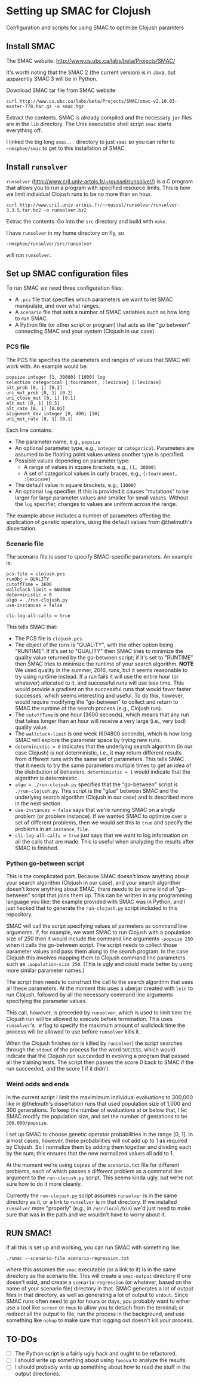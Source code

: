 # Setting up SMAC for Clojush

Configuration and scripts for using SMAC to optimize Clojush paramters

## Install SMAC

The SMAC website: http://www.cs.ubc.ca/labs/beta/Projects/SMAC/

It's worth noting that the SMAC 2 (the current version) is in Java, but apparently SMAC 3 will be in Python.

Download SMAC tar file from SMAC website:

```
curl http://www.cs.ubc.ca/labs/beta/Projects/SMAC/smac-v2.10.03-master-778.tar.gz -o smac.tgz
```

Extract the contents. SMAC is already compiled and the necessary `jar` files are in the `lib` directory. The Unix executable shell script `smac` starts everything off.

I linked the big long `smac...` directory to just `smac` so you can refer to `~nmcphee/smac` to get to this installation of SMAC.

## Install `runsolver`

`runsolver` (http://www.cril.univ-artois.fr/~roussel/runsolver/) is a C program that allows you to run a program with specified resource limits. This is how we limit individual Clojush runs to be no more than an hour.

`curl http://www.cril.univ-artois.fr/~roussel/runsolver/runsolver-3.3.5.tar.bz2 -o runsolver.bz2`

Extrac the contents. Go into the `src` directory and build with `make`.

I have `runsolver` in my home directory on fly, so

```
~nmcphee/runsolver/src/runsolver
```

will run `runsolver`.

## Set up SMAC configuration files

To run SMAC we need three configuration files:

* A `.pcs` file that specifies which parameters we want to let SMAC manipulate, and over what ranges.
* A `scenario` file that sets a number of SMAC variables such as how long to run SMAC.
* A Python file (or other script or program) that acts as the "go between" connecting SMAC and your system (Clojush in our case).

### PCS file

The PCS file specifies the parameters and ranges of values that SMAC will work with. An example would be:

```
popsize integer [1, 30000] [1000] log
selection categorical {:tournament, :lexicase} [:lexicase]
alt_prob [0, 1] [0.2]
uni_mut_prob [0, 1] [0.2]
uni_close_mut [0, 1] [0.1]
alt_mut [0, 1] [0.5]
alt_rate [0, 1] [0.01]
alignment_dev integer [0, 400] [10]
uni_mut_rate [0, 1] [0.1]
```

Each line contains:

* The parameter name, e.g., `popsize`
* An optional parameter type, e.g., `integer` or `categorical`. Parameters are assumed to be floating point values unless another type is specified.
* Possible values depending on parameter type:
  * A range of values in square brackets, e.g., `[1, 30000]`
  * A set of categorical values in curly braces, e.g., `{:tournament, :lexicase}`
* The default value in square brackets, e.g., `[1000]`
* An optional `log` specifier. If this is provided it causes "mutations" to be larger for large parameter values and smaller for small values. Without the `log` specifier, changes to values are uniform across the range.

The example above includes a number of parameters affecting the application of genetic operators, using the default values from @thelmuth's dissertation.

### Scenario file

The scenario file is used to specify SMAC-specific parameters. An example is:

```
pcs-file = clojush.pcs
runObj = QUALITY
cutoffTime = 3600
wallclock-limit = 604800
deterministic = 0
algo = ./run-clojush.py
use-instances = false

cli-log-all-calls = true
```

This tells SMAC that:

* The PCS file is `clojush.pcs`.
* The object of the runs is "QUALITY", with the other option being "RUNTIME". If it's set to "QUALITY" then SMAC tries to minimize the quality value returned by the go-between script; if it's set to "RUNTIME" then SMAC tries to minimize the runtime of your search algorithm. **NOTE** We used quality in the summer, 2016, runs, but it seems reasonable to try using runtime instead. If a run fails it will use the entire hour (or whatever) allocated to it, and successful runs will use less time. This would provide a gradient on the successful runs that would favor faster successes, which seems interesting and useful. To do this, however, would require modifying the "go-between" to collect and return to SMAC the runtime of the search process (e.g., Clojush run).
* The `cutoffTime` is one hour (3600 seconds), which means that any run that takes longer than an hour will receive a very large (i.e., very bad) quality value.
* The `wallclock-limit` is one week (604800 seconds), which is how long SMAC will explore the parameter space by trying new runs.
* `deterministic = 0` indicates that the underlying search algorithm (in our case Clojush) is _not_ deterministic, i.e., it may return different results from different runs with the same set of parameters. This tells SMAC that it needs to try the same parameters multiple times to get an idea of the distribution of behaviors. `deterministic = 1` would indicate that the algorithm is deterministic.
* `algo = ./run-clojush.py` specifies that the "go-between" script is `./run-clojush.py`. This script is the "glue" between SMAC and the underlying search algorithm (Clojush in our case) and is described more in the next section.
* `use-instances = false` says that we're running SMAC on a _single_ problem (or problem instance). If we wanted SMAC to optimize over a set of different problems, then we would set this to `true` and specify the problems in an `instance_file`.
* `cli-log-all-calls = true` just says that we want to log information on all the calls that are made. This is useful when analyzing the results after SMAC is finished.

### Python go-between script

This is the complicated part. Because SMAC doesn't know anything about your search algorithm (Clojush in our case), and your search algorithm doesn't know anything about SMAC, there needs to be some kind of "go-between" script that joins them up. This can be written in any programming language you like; the example provided with SMAC was in Python, and I just hacked that to generate the `run-clojush.py` script included in this repository.

SMAC will call the script specifying values of parmeters as command line arguments. If, for example, we want SMAC to run Clojush with a population size of 250 then it would include the command line arguments `-popsize 250` when it calls the go-between script. The script needs to collect those parameter values and pass them along to the search program. In the case Clojush this involves mapping them to Clojush command line parameters such as `:population-size 250`. (This is ugly and could made better by using more similar parameter names.)

The script then needs to construct the call to the search algorithm that uses all these parameters. At the moment this uses a uberjar created with `lein` to run Clojush, followed by all the necessary command line arguments specifying the parameter values.

This call, however, is preceded by `runsolver`, which is used to limit time the Clojush run will be allowed to execute before termination. This uses `runsolver`'s `-W` flag to specify the maximum amount of wallclock time the process will be allowed to use before `runsolver` kills it.

When the Clojush finishes (or is killed by `runsolver`) the script searches through the `stdout` of the process for the word `SUCCESS`, which would indicate that the Clojush run succeeded in evolving a program that passed all the training tests. The script then passes the score 0 back to SMAC if the run succeeded, and the score 1 if it didn't.

### Weird odds and ends

In the current script I limit the maximimum individual evaluations to 300,000 like in @thelmuth's dissertation runs that used population size of 1,000 and 300 generations. To keep the number of evaluations at or below that, I let SMAC modify the population size, and set the number of genrations to be `300,000/popsize`.

I set up SMAC to choose genetic operator probabilities in the range [0, 1]. In almost cases, however, these probabilities will not add up to 1 as required by Clojush. So I normalize them by adding them together and dividing each by the sum; this ensures that the new normalized values all add to 1.

At the moment we're using copies of the `scenario.txt` file for different problems, each of which passes a different problem as a command line argument to the `run-clojush.py` script. This seems kinda ugly, but we're not sure how to do it more cleanly.

Currently the `run-clojush.py` script assumes `runsolver` is in the same directory as it, or a link to `runsolver` is in that directory. If we installed `runsolver` more "properly" (e.g., in `/usr/local/bin`) we'd just need to make sure that was in the path and we wouldn't have to worry about it.

## RUN SMAC!

If all this is set up and working, you can run SMAC with something like:

```
./smac --scenario-file scenario-regression.txt
```

where this assumes the `smac` executable (or a link to it) is in the same directory as the scenario file. This will create a `smac-output` directory if one doesn't exist, and create a `scenario-regression` (or whatever, based on the name of your scenario file) directory in that. SMAC generates a lot of output files in that directory, as well as generating a lot of output to `stdout`. Since SMAC runs often need to go for hours or days, you probably want to either use a tool like `screen` or `tmux` to allow you to detach from the terminal; or redirect all the output to  file, run the process in the background, and use something like `nohup` to make sure that logging out doesn't kill your process.

## TO-DOs

- [ ] The Python script is a fairly ugly hack and ought to be refactored.
- [ ] I should write up something about using `fanova` to analyze the results.
- [ ] I should probably write up something about how to read the stuff in the output directories.
